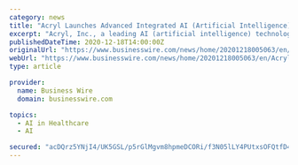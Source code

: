 ```yaml
---
category: news
title: "Acryl Launches Advanced Integrated AI (Artificial Intelligence) Service Platform, Jonathan®"
excerpt: "Acryl, Inc., a leading AI (artificial intelligence) technology company, unveils a pilot service for Jonathan®, an integrated AI platform that can be used in a variety of industries with a spectrum of users from non-experts to professional developers."
publishedDateTime: 2020-12-18T14:00:00Z
originalUrl: "https://www.businesswire.com/news/home/20201218005063/en/Acryl-Launches-Advanced-Integrated-AI-Artificial-Intelligence-Service-Platform-Jonathan®"
webUrl: "https://www.businesswire.com/news/home/20201218005063/en/Acryl-Launches-Advanced-Integrated-AI-Artificial-Intelligence-Service-Platform-Jonathan®"
type: article

provider:
  name: Business Wire
  domain: businesswire.com

topics:
  - AI in Healthcare
  - AI

secured: "acDQrz5YNjI4/UK5GSL/p5rGlMgvm8hpmeDCORi/f3N05lLY4PUtxsOFQtfD4160bUTIcbd8VCc1DMePHreyAvGsJZEGWkKusdiwrp+FxZ0EUKQ4FhAlbVdC7lFzRvZ98/RiXujE7ChxuGKSe+jpT4eAV0m4f34PF422WSNr051hNGrS9VZnaKRZVoR5gbL1uFCsp2ILQ+0IYh5bJVbqM++Rq3/Xb5yL5z3dQC08P60Mg/CKQqcdTwn7643knNW+7CgKTNwdAd7DRjTZow4DqwoFiLxOHAoMvNiw6Qxx7DHhfI3GKUScKlCU9L7DRpZ2bFohuz5WrheyTNThw4/JHf3nnzjC+p7YUGJhRbqVncE=;nl7iyz2xi/KFPGaPTUTvdw=="
---
```


